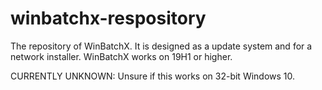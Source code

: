 # winbatchx-respository

The repository of WinBatchX. It is designed as a update system and for a network installer. WinBatchX works on 19H1 or higher.

CURRENTLY UNKNOWN: Unsure if this works on 32-bit Windows 10. 
 
